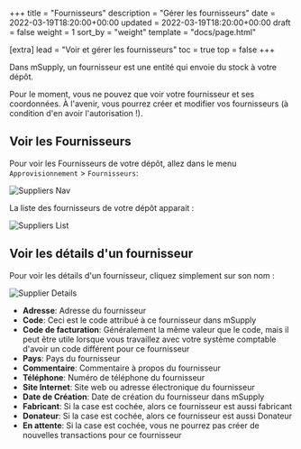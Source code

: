 +++
title = "Fournisseurs"
description = "Gérer les fournisseurs"
date = 2022-03-19T18:20:00+00:00
updated = 2022-03-19T18:20:00+00:00
draft = false
weight = 1
sort_by = "weight"
template = "docs/page.html"

[extra]
lead = "Voir et gérer les fournisseurs"
toc = true
top = false
+++

Dans mSupply, un fournisseur est une entité qui envoie du stock à votre dépôt. 

<div class="mise-a-jour">
Pour le moment, vous ne pouvez que voir votre fournisseur et ses coordonnées. À l'avenir, vous pourrez créer et modifier vos fournisseurs (à condition d'en avoir l'autorisation !). 
</div>

## Voir les Fournisseurs

Pour voir les Fournisseurs de votre dépôt, allez dans le menu `Approvisionnement` > `Fournisseurs`: 

![Suppliers Nav](/docs/replenishment/images/sup_gotosup_fr.png)

La liste des fournisseurs de votre dépôt apparait : 

![Suppliers List](/docs/replenishment/images/sup_suplist_fr.png)


## Voir les détails d'un fournisseur

Pour voir les détails d'un fournisseur, cliquez simplement sur son nom : 

![Supplier Details](/docs/replenishment/images/sup_supdetails_fr.png)

* **Adresse**: Adresse du fournisseur
* **Code**: Ceci est le code attribué à ce fournisseur dans mSupply
* **Code de facturation**: Généralement la même valeur que le code, mais il peut être utile lorsque vous travaillez avec votre système comptable d'avoir un code différent pour ce fournisseur
* **Pays**: Pays du fournisseur
* **Commentaire**: Commentaire à propos du fournisseur
* **Téléphone**: Numéro de téléphone du fournisseur 
* **Site Internet**: Site web ou adresse électronique du fournisseur
* **Date de Création**: Date de création du fournisseur dans mSupply
* **Fabricant**: Si la case est cochée, alors ce fournisseur est aussi fabricant
* **Donateur**: Si la case est cochée, alors ce fournisseur est aussi Donateur
* **En attente**: Si la case est cochée, vous ne pourrez pas créer de nouvelles transactions pour ce fournisseur